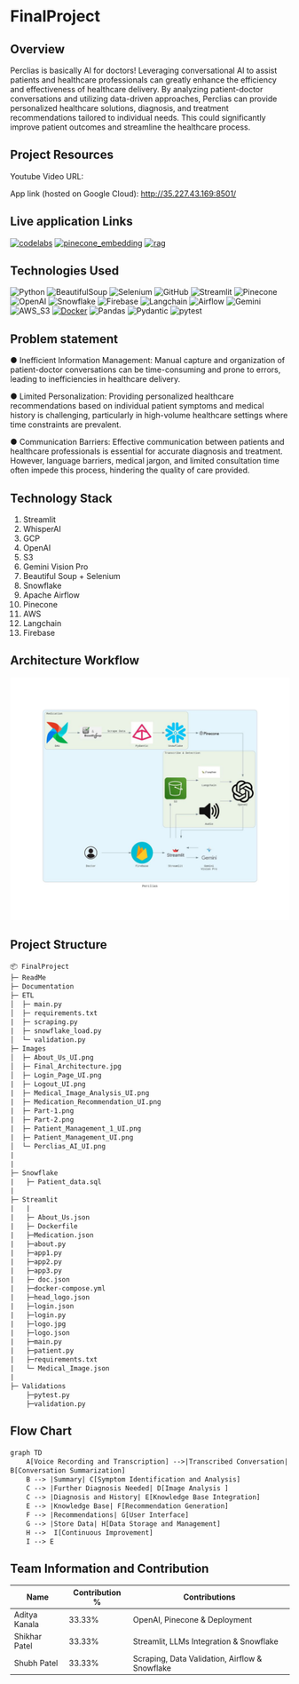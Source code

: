 # FinalProject
## Overview

Perclias is basically AI for doctors! Leveraging conversational AI to assist patients and healthcare professionals can greatly enhance the efficiency and effectiveness of healthcare delivery. By analyzing patient-doctor conversations and utilizing data-driven approaches, Perclias can provide personalized healthcare solutions, diagnosis, and treatment recommendations tailored to individual needs. This could significantly improve patient outcomes and streamline the healthcare process.

## Project Resources

Youtube Video URL: 

App link (hosted on Google Cloud): http://35.227.43.169:8501/

## Live application Links
[![codelabs](https://img.shields.io/badge/codelabs-4285F4?style=for-the-badge&logo=codelabs&logoColor=white)]( https://codelabs-preview.appspot.com/?file_id=1pi7QseL9IrVMDiInLdGWVaC9McmrILCVLP_ml_icGlI#0)
[![pinecone_embedding](https://img.shields.io/badge/pinecone_embedding-FC6600?style=for-the-badge&logo=jupyter&logoColor=white)](https://colab.research.google.com/drive/1zNPAPfZoUxywZH596tRpLtqkBbYDApAD?usp=sharing)
[![rag](https://img.shields.io/badge/rag-FC6600?style=for-the-badge&logo=jupyter&logoColor=white)](https://colab.research.google.com/drive/1o0-wgq4ntYocZpPJ9WDMA6KAF0zYZB0Y?usp=sharing)

## Technologies Used
![Python](https://img.shields.io/badge/Python-3776AB?style=flat&logo=python&logoColor=white)
![BeautifulSoup](https://img.shields.io/badge/BeautifulSoup-3776AB?style=flat)
![Selenium](https://img.shields.io/badge/Selenium-43B02A?style=flat&logo=selenium&logoColor=white)
![GitHub](https://img.shields.io/badge/GitHub-100000?style=flat&logo=github&logoColor=white)
![Streamlit](https://img.shields.io/badge/Streamlit-FF4B4B?style=flat&logo=streamlit&logoColor=white)
![Pinecone](https://img.shields.io/badge/Pinecone-007FFF?style=flat&logo=pinecone&logoColor=white)
![OpenAI](https://img.shields.io/badge/OpenAI-412991?style=flat&logo=openai&logoColor=white)
![Snowflake](https://img.shields.io/badge/Snowflake-29B5E8?style=flat&logo=snowflake&logoColor=white)
![Firebase](https://img.shields.io/badge/Firebase-FFCA28?style=flat&logo=firebase&logoColor=black)
![Langchain](https://img.shields.io/badge/Langchain-3776AB?style=flat&logo=langchain&logoColor=white)
![Airflow](https://img.shields.io/badge/Airflow-017CEE?style=flat&logo=apacheairflow&logoColor=white)
![Gemini](https://img.shields.io/badge/Gemini-00A0E9?style=flat&logo=gemini&logoColor=white)
![AWS_S3](https://img.shields.io/badge/AWS_S3-569A31?style=flat&logo=amazons3&logoColor=white)
[![Docker](https://img.shields.io/badge/Docker-2496ED?style=flat&logo=docker&logoColor=white)](https://docker.com/)
![Pandas](https://img.shields.io/badge/Pandas-150458?style=flat&logo=pandas&logoColor=white)
![Pydantic](https://img.shields.io/badge/Pydantic-109989?style=flat&logo=pydantic&logoColor=white)
![pytest](https://img.shields.io/badge/pytest-0A9EDC?style=flat&logo=pytest&logoColor=white)










## Problem statement
● Inefficient Information Management: Manual capture and organization of patient-doctor conversations can be time-consuming and prone to errors, leading to inefficiencies in healthcare delivery.

● Limited Personalization: Providing personalized healthcare recommendations based on individual patient symptoms and medical history is challenging, particularly in high-volume healthcare settings where time constraints are prevalent.

● Communication Barriers: Effective communication between patients and healthcare professionals is essential for accurate diagnosis and treatment. However, language barriers, medical jargon, and limited consultation time often impede this process, hindering the quality of care provided.

## Technology Stack

1. Streamlit
2. WhisperAI
3. GCP 
4. OpenAI
5. S3
6. Gemini Vision Pro
7. Beautiful Soup + Selenium 
8. Snowflake
9. Apache Airflow
10. Pinecone
11. AWS
12. Langchain
13. Firebase
    
## Architecture Workflow
![Workflow](https://github.com/BigDataIA-Spring2024-Sec1-Team5/FinalProject/blob/main/Images/Final_Architecture.jpg)

## Project Structure

```
📦 FinalProject
├─ ReadMe
├─ Documentation
├─ ETL
│  ├─ main.py
│  ├─ requirements.txt
|  ├─ scraping.py
|  ├─ snowflake_load.py
│  └─ validation.py
├─ Images
│  ├─ About_Us_UI.png
│  ├─ Final_Architecture.jpg
│  ├─ Login_Page_UI.png
|  ├─ Logout_UI.png
|  ├─ Medical_Image_Analysis_UI.png
|  ├─ Medication_Recommendation_UI.png
|  ├─ Part-1.png
|  ├─ Part-2.png
|  ├─ Patient_Management_1_UI.png
|  ├─ Patient_Management_UI.png
│  └─ Perclias_AI_UI.png
|  
|
├─ Snowflake
|   ├─ Patient_data.sql
|
├─ Streamlit
|   |
|   ├─ About_Us.json
|   ├─ Dockerfile
|   ├─Medication.json
|   ├─about.py
|   ├─app1.py
|   ├─app2.py
|   ├─app3.py
|   ├─ doc.json
|   ├─docker-compose.yml
|   ├─head_logo.json
|   ├─login.json
|   ├─login.py
|   ├─logo.jpg
|   ├─logo.json
|   ├─main.py
|   ├─patient.py
|   ├─requirements.txt
|   └─ Medical_Image.json
| 
├─ Validations
    ├─pytest.py
    ├─validation.py
```
## Flow Chart
```mermaid
graph TD
    A[Voice Recording and Transcription] -->|Transcribed Conversation| B[Conversation Summarization]
    B --> |Summary| C[Symptom Identification and Analysis]
    C --> |Further Diagnosis Needed| D[Image Analysis ]
    C --> |Diagnosis and History| E[Knowledge Base Integration]
    E --> |Knowledge Base| F[Recommendation Generation]
    F --> |Recommendations| G[User Interface]
    G --> |Store Data| H[Data Storage and Management]
    H -->  I[Continuous Improvement]
    I --> E
```

## Team Information and Contribution 

Name | Contribution %| Contributions |
--- |--- | --- |
Aditya Kanala | 33.33% |OpenAI, Pinecone & Deployment|
Shikhar Patel | 33.33% | Streamlit, LLMs Integration & Snowflake|
Shubh Patel | 33.33% | Scraping, Data Validation, Airflow & Snowflake|
